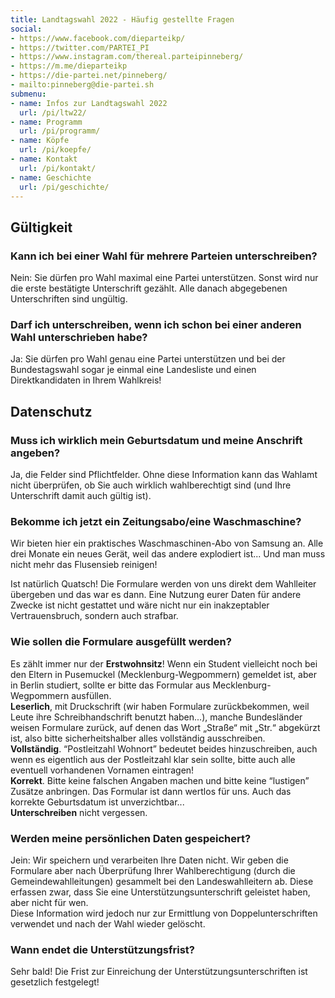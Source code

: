 ```yaml
---
title: Landtagswahl 2022 - Häufig gestellte Fragen
social:
- https://www.facebook.com/dieparteikp/
- https://twitter.com/PARTEI_PI
- https://www.instagram.com/thereal.parteipinneberg/
- https://m.me/dieparteikp
- https://die-partei.net/pinneberg/
- mailto:pinneberg@die-partei.sh
submenu:
- name: Infos zur Landtagswahl 2022
  url: /pi/ltw22/
- name: Programm
  url: /pi/programm/
- name: Köpfe
  url: /pi/koepfe/
- name: Kontakt
  url: /pi/kontakt/
- name: Geschichte
  url: /pi/geschichte/
---
```


## Gültigkeit
### Kann ich bei einer Wahl für mehrere Parteien unterschreiben?
Nein: Sie dürfen pro Wahl maximal eine Partei unterstützen. Sonst wird nur die erste bestätigte Unterschrift gezählt. Alle danach abgegebenen Unterschriften sind ungültig.

### Darf ich unterschreiben, wenn ich schon bei einer anderen Wahl unterschrieben habe?
Ja: Sie dürfen pro Wahl genau eine Partei unterstützen und bei der Bundestagswahl sogar je einmal eine Landesliste und einen Direktkandidaten in Ihrem Wahlkreis!

## Datenschutz
### Muss ich wirklich mein Geburtsdatum und meine Anschrift angeben?
Ja, die Felder sind Pflichtfelder. Ohne diese Information kann das Wahlamt nicht überprüfen, ob Sie auch wirklich wahlberechtigt sind (und Ihre Unterschrift damit auch gültig ist).

### Bekomme ich jetzt ein Zeitungsabo/eine Waschmaschine?
Wir bieten hier ein praktisches Waschmaschinen-Abo von Samsung an. Alle drei Monate ein neues Gerät, weil das andere explodiert ist... Und man muss nicht mehr das Flusensieb reinigen!

Ist natürlich Quatsch! Die Formulare werden von uns direkt dem Wahlleiter übergeben und das war es dann. Eine Nutzung eurer Daten für andere Zwecke ist nicht gestattet und wäre nicht nur ein inakzeptabler Vertrauensbruch, sondern auch strafbar.

### Wie sollen die Formulare ausgefüllt werden?
Es zählt immer nur der **Erstwohnsitz**! Wenn ein Student vielleicht noch bei den Eltern in Pusemuckel (Mecklenburg-Wegpommern) gemeldet ist, aber in Berlin studiert, sollte er bitte das Formular aus Mecklenburg-Wegpommern ausfüllen.  
**Leserlich**, mit Druckschrift (wir haben Formulare zurückbekommen, weil Leute ihre Schreibhandschrift benutzt haben...), manche Bundesländer weisen Formulare zurück, auf denen das Wort „Straße“ mit „Str.“ abgekürzt ist, also bitte sicherheitshalber alles vollständig ausschreiben.  
**Vollständig**. “Postleitzahl Wohnort” bedeutet beides hinzuschreiben, auch wenn es eigentlich aus der Postleitzahl klar sein sollte, bitte auch alle eventuell vorhandenen Vornamen eintragen!  
**Korrekt**. Bitte keine falschen Angaben machen und bitte keine “lustigen” Zusätze anbringen. Das Formular ist dann wertlos für uns. Auch das korrekte Geburtsdatum ist unverzichtbar...  
**Unterschreiben** nicht vergessen.

### Werden meine persönlichen Daten gespeichert?
Jein: Wir speichern und verarbeiten Ihre Daten nicht. Wir geben die Formulare aber nach Überprüfung Ihrer Wahlberechtigung (durch die Gemeindewahlleitungen) gesammelt bei den Landeswahlleitern ab. Diese erfassen zwar, dass Sie eine Unterstützungsunterschrift geleistet haben, aber nicht für wen.  
Diese Information wird jedoch nur zur Ermittlung von Doppelunterschriften verwendet und nach der Wahl wieder gelöscht.

### Wann endet die Unterstützungsfrist?
Sehr bald! Die Frist zur Einreichung der Unterstützungsunterschriften ist gesetzlich festgelegt!
